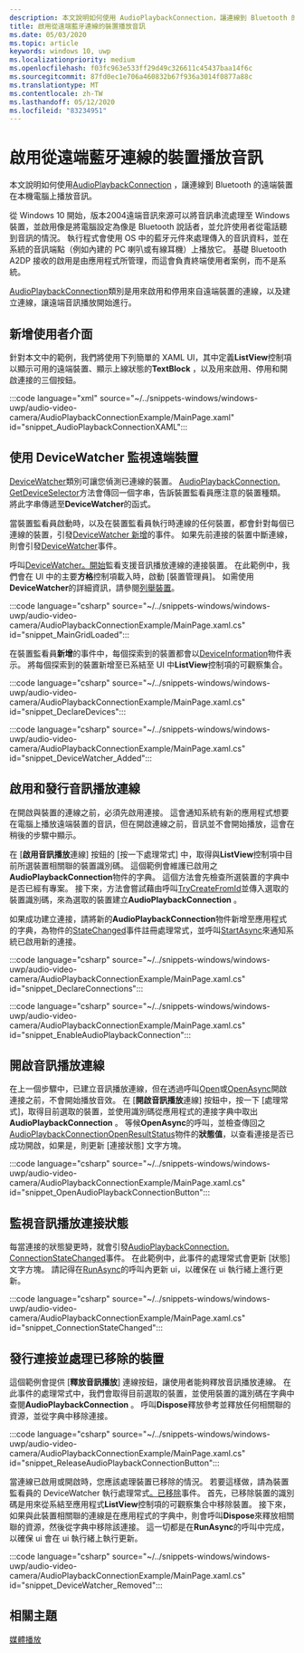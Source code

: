 ```yaml
---
description: 本文說明如何使用 AudioPlaybackConnection，讓連線到 Bluetooth 的遠端裝置在本機電腦上播放音訊。
title: 啟用從遠端藍牙連線的裝置播放音訊
ms.date: 05/03/2020
ms.topic: article
keywords: windows 10, uwp
ms.localizationpriority: medium
ms.openlocfilehash: f03fc963e533ff29d49c326611c45437baa14f6c
ms.sourcegitcommit: 87fd0ec1e706a460832b67f936a3014f0877a88c
ms.translationtype: MT
ms.contentlocale: zh-TW
ms.lasthandoff: 05/12/2020
ms.locfileid: "83234951"
---
```

# <a name="enable-audio-playback-from-remote-bluetooth-connected-devices"></a>啟用從遠端藍牙連線的裝置播放音訊

本文說明如何使用[AudioPlaybackConnection](/uwp/api/windows.media.audio.audioplaybackconnection) ，讓連線到 Bluetooth 的遠端裝置在本機電腦上播放音訊。

從 Windows 10 開始，版本2004遠端音訊來源可以將音訊串流處理至 Windows 裝置，並啟用像是將電腦設定為像是 Bluetooth 說話者，並允許使用者從電話聽到音訊的情況。 執行程式會使用 OS 中的藍牙元件來處理傳入的音訊資料，並在系統的音訊端點（例如內建的 PC 喇叭或有線耳機）上播放它。 基礎 Bluetooth A2DP 接收的啟用是由應用程式所管理，而這會負責終端使用者案例，而不是系統。

[AudioPlaybackConnection](/uwp/api/windows.media.audio.audioplaybackconnection)類別是用來啟用和停用來自遠端裝置的連線，以及建立連線，讓遠端音訊播放開始進行。

## <a name="add-a-user-interface"></a>新增使用者介面

針對本文中的範例，我們將使用下列簡單的 XAML UI，其中定義**ListView**控制項以顯示可用的遠端裝置、顯示上線狀態的**TextBlock** ，以及用來啟用、停用和開啟連接的三個按鈕。

:::code language="xml" source="~/../snippets-windows/windows-uwp/audio-video-camera/AudioPlaybackConnectionExample/MainPage.xaml" id="snippet_AudioPlaybackConnectionXAML":::

## <a name="use-devicewatcher-to-monitor-for-remote-devices"></a>使用 DeviceWatcher 監視遠端裝置

[DeviceWatcher](/uwp/api/windows.devices.enumeration.devicewatcher)類別可讓您偵測已連線的裝置。 [AudioPlaybackConnection. GetDeviceSelector](/uwp/api/windows.media.audio.audioplaybackconnection.getdeviceselector)方法會傳回一個字串，告訴裝置監看員應注意的裝置種類。 將此字串傳遞至**DeviceWatcher**的函式。 

當裝置監看員啟動時，以及在裝置監看員執行時連線的任何裝置，都會針對每個已連線的裝置，引發[DeviceWatcher 新增](/uwp/api/windows.devices.enumeration.devicewatcher.added)的事件。 如果先前連接的裝置中斷連線，則會引發[DeviceWatcher](/uwp/api/windows.devices.enumeration.devicewatcher.removed)事件。 

呼叫[DeviceWatcher。開始](/uwp/api/windows.devices.enumeration.devicewatcher.start)監看支援音訊播放連線的連接裝置。 在此範例中，我們會在 UI 中的主要**方格**控制項載入時，啟動 [裝置管理員]。 如需使用**DeviceWatcher**的詳細資訊，請參閱[列舉裝置](/windows/uwp/devices-sensors/enumerate-devices)。

:::code language="csharp" source="~/../snippets-windows/windows-uwp/audio-video-camera/AudioPlaybackConnectionExample/MainPage.xaml.cs" id="snippet_MainGridLoaded":::


在裝置監看員**新增**的事件中，每個探索到的裝置都會以[DeviceInformation](/uwp/api/Windows.Devices.Enumeration.DeviceInformation)物件表示。 將每個探索到的裝置新增至已系結至 UI 中**ListView**控制項的可觀察集合。

:::code language="csharp" source="~/../snippets-windows/windows-uwp/audio-video-camera/AudioPlaybackConnectionExample/MainPage.xaml.cs" id="snippet_DeclareDevices":::


:::code language="csharp" source="~/../snippets-windows/windows-uwp/audio-video-camera/AudioPlaybackConnectionExample/MainPage.xaml.cs" id="snippet_DeviceWatcher_Added":::


## <a name="enable-and-release-audio-playback-connections"></a>啟用和發行音訊播放連線

在開啟與裝置的連線之前，必須先啟用連接。 這會通知系統有新的應用程式想要在電腦上播放遠端裝置的音訊，但在開啟連線之前，音訊並不會開始播放，這會在稍後的步驟中顯示。

在 [**啟用音訊播放**連線] 按鈕的 [按一下處理常式] 中，取得與**ListView**控制項中目前所選裝置相關聯的裝置識別碼。 這個範例會維護已啟用之**AudioPlaybackConnection**物件的字典。 這個方法會先檢查所選裝置的字典中是否已經有專案。 接下來，方法會嘗試藉由呼叫[TryCreateFromId](/uwp/api/windows.media.audio.audioplaybackconnection.trycreatefromid)並傳入選取的裝置識別碼，來為選取的裝置建立**AudioPlaybackConnection** 。 

如果成功建立連接，請將新的**AudioPlaybackConnection**物件新增至應用程式的字典，為物件的[StateChanged](/uwp/api/windows.media.audio.audioplaybackconnection.statechanged)事件註冊處理常式，並呼叫[StartAsync](/uwp/api/windows.media.audio.audioplaybackconnection.startasync)來通知系統已啟用新的連接。 

:::code language="csharp" source="~/../snippets-windows/windows-uwp/audio-video-camera/AudioPlaybackConnectionExample/MainPage.xaml.cs" id="snippet_DeclareConnections":::

:::code language="csharp" source="~/../snippets-windows/windows-uwp/audio-video-camera/AudioPlaybackConnectionExample/MainPage.xaml.cs" id="snippet_EnableAudioPlaybackConnection":::


## <a name="open-the-audio-playback-connection"></a>開啟音訊播放連線

在上一個步驟中，已建立音訊播放連線，但在透過呼叫[Open](/uwp/api/windows.media.audio.audioplaybackconnection.open)或[OpenAsync](/uwp/api/windows.media.audio.audioplaybackconnection.openasync)開啟連接之前，不會開始播放音效。 在 [**開啟音訊播放**連線] 按鈕中，按一下 [處理常式]，取得目前選取的裝置，並使用識別碼從應用程式的連接字典中取出**AudioPlaybackConnection** 。 等候**OpenAsync**的呼叫，並檢查傳回之[AudioPlaybackConnectionOpenResultStatus](/uwp/api/windows.media.audio.audioplaybackconnectionopenresult)物件的**狀態值**，以查看連接是否已成功開啟，如果是，則更新 [連接狀態] 文字方塊。


:::code language="csharp" source="~/../snippets-windows/windows-uwp/audio-video-camera/AudioPlaybackConnectionExample/MainPage.xaml.cs" id="snippet_OpenAudioPlaybackConnectionButton":::

## <a name="monitor-audio-playback-connection-state"></a>監視音訊播放連接狀態

每當連接的狀態變更時，就會引發[AudioPlaybackConnection. ConnectionStateChanged](/uwp/api/windows.media.audio.audioplaybackconnection.statechanged)事件。 在此範例中，此事件的處理常式會更新 [狀態] 文字方塊。 請記得在[RunAsync](/uwp/api/windows.ui.core.coredispatcher.runasync)的呼叫內更新 ui，以確保在 ui 執行緒上進行更新。

:::code language="csharp" source="~/../snippets-windows/windows-uwp/audio-video-camera/AudioPlaybackConnectionExample/MainPage.xaml.cs" id="snippet_ConnectionStateChanged":::

## <a name="release-connections-and-handle-removed-devices"></a>發行連接並處理已移除的裝置

這個範例會提供 [**釋放音訊播放**] 連線按鈕，讓使用者能夠釋放音訊播放連線。 在此事件的處理常式中，我們會取得目前選取的裝置，並使用裝置的識別碼在字典中查閱**AudioPlaybackConnection** 。 呼叫**Dispose**釋放參考並釋放任何相關聯的資源，並從字典中移除連接。

:::code language="csharp" source="~/../snippets-windows/windows-uwp/audio-video-camera/AudioPlaybackConnectionExample/MainPage.xaml.cs" id="snippet_ReleaseAudioPlaybackConnectionButton":::

當連線已啟用或開啟時，您應該處理裝置已移除的情況。 若要這樣做，請為裝置監看員的 DeviceWatcher 執行處理常式[。已移除](/uwp/api/windows.devices.enumeration.devicewatcher.removed)事件。 首先，已移除裝置的識別碼是用來從系結至應用程式**ListView**控制項的可觀察集合中移除裝置。 接下來，如果與此裝置相關聯的連線是在應用程式的字典中，則會呼叫**Dispose**來釋放相關聯的資源，然後從字典中移除該連接。 這一切都是在**RunAsync**的呼叫中完成，以確保 ui 會在 ui 執行緒上執行更新。

:::code language="csharp" source="~/../snippets-windows/windows-uwp/audio-video-camera/AudioPlaybackConnectionExample/MainPage.xaml.cs" id="snippet_DeviceWatcher_Removed":::

## <a name="related-topics"></a>相關主題

[媒體播放](media-playback.md)


 




